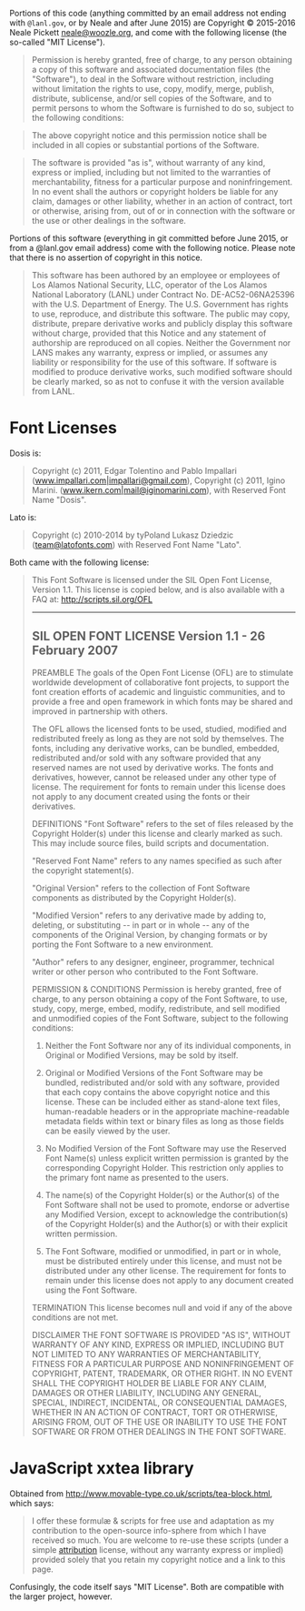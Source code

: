Portions of this code (anything committed by an email address not
ending with `@lanl.gov`, or by Neale and after June 2015) are
Copyright © 2015-2016 Neale Pickett <neale@woozle.org>, and come with
the following license (the so-called "MIT License").

> Permission is hereby granted, free of charge, to any person
> obtaining a copy of this software and associated documentation files
> (the "Software"), to deal in the Software without restriction,
> including without limitation the rights to use, copy, modify, merge,
> publish, distribute, sublicense, and/or sell copies of the Software,
> and to permit persons to whom the Software is furnished to do so,
> subject to the following conditions:

> The above copyright notice and this permission notice shall be
> included in all copies or substantial portions of the Software.

> The software is provided "as is", without warranty of any kind,
> express or implied, including but not limited to the warranties of
> merchantability, fitness for a particular purpose and
> noninfringement. In no event shall the authors or copyright holders
> be liable for any claim, damages or other liability, whether in an
> action of contract, tort or otherwise, arising from, out of or in
> connection with the software or the use or other dealings in the
> software.


Portions of this software (everything in git committed before June
2015, or from a @lanl.gov email address) come with the following
notice. Please note that there is no assertion of copyright in this
notice.

> This software has been authored by an employee or employees of Los
> Alamos National Security, LLC, operator of the Los Alamos National
> Laboratory (LANL) under Contract No. DE-AC52-06NA25396 with the U.S.
> Department of Energy.  The U.S. Government has rights to use,
> reproduce, and distribute this software.  The public may copy,
> distribute, prepare derivative works and publicly display this
> software without charge, provided that this Notice and any statement
> of authorship are reproduced on all copies.  Neither the Government
> nor LANS makes any warranty, express or implied, or assumes any
> liability or responsibility for the use of this software.  If
> software is modified to produce derivative works, such modified
> software should be clearly marked, so as not to confuse it with the
> version available from LANL.


Font Licenses
=============

Dosis is:
> Copyright (c) 2011, Edgar Tolentino and Pablo Impallari (www.impallari.com|impallari@gmail.com),
> Copyright (c) 2011, Igino Marini. (www.ikern.com|mail@iginomarini.com),
> with Reserved Font Name "Dosis".

Lato is:
> Copyright (c) 2010-2014 by tyPoland Lukasz Dziedzic (team@latofonts.com)
> with Reserved Font Name "Lato".


Both came with the following license:

> This Font Software is licensed under the SIL Open Font License, Version 1.1.
> This license is copied below, and is also available with a FAQ at:
> http://scripts.sil.org/OFL
> 
> 
> -----------------------------------------------------------
> SIL OPEN FONT LICENSE Version 1.1 - 26 February 2007
> -----------------------------------------------------------
> 
> PREAMBLE
> The goals of the Open Font License (OFL) are to stimulate worldwide
> development of collaborative font projects, to support the font creation
> efforts of academic and linguistic communities, and to provide a free and
> open framework in which fonts may be shared and improved in partnership
> with others.
> 
> The OFL allows the licensed fonts to be used, studied, modified and
> redistributed freely as long as they are not sold by themselves. The
> fonts, including any derivative works, can be bundled, embedded, 
> redistributed and/or sold with any software provided that any reserved
> names are not used by derivative works. The fonts and derivatives,
> however, cannot be released under any other type of license. The
> requirement for fonts to remain under this license does not apply
> to any document created using the fonts or their derivatives.
> 
> DEFINITIONS
> "Font Software" refers to the set of files released by the Copyright
> Holder(s) under this license and clearly marked as such. This may
> include source files, build scripts and documentation.
> 
> "Reserved Font Name" refers to any names specified as such after the
> copyright statement(s).
> 
> "Original Version" refers to the collection of Font Software components as
> distributed by the Copyright Holder(s).
> 
> "Modified Version" refers to any derivative made by adding to, deleting,
> or substituting -- in part or in whole -- any of the components of the
> Original Version, by changing formats or by porting the Font Software to a
> new environment.
> 
> "Author" refers to any designer, engineer, programmer, technical
> writer or other person who contributed to the Font Software.
> 
> PERMISSION & CONDITIONS
> Permission is hereby granted, free of charge, to any person obtaining
> a copy of the Font Software, to use, study, copy, merge, embed, modify,
> redistribute, and sell modified and unmodified copies of the Font
> Software, subject to the following conditions:
> 
> 1) Neither the Font Software nor any of its individual components,
> in Original or Modified Versions, may be sold by itself.
> 
> 2) Original or Modified Versions of the Font Software may be bundled,
> redistributed and/or sold with any software, provided that each copy
> contains the above copyright notice and this license. These can be
> included either as stand-alone text files, human-readable headers or
> in the appropriate machine-readable metadata fields within text or
> binary files as long as those fields can be easily viewed by the user.
> 
> 3) No Modified Version of the Font Software may use the Reserved Font
> Name(s) unless explicit written permission is granted by the corresponding
> Copyright Holder. This restriction only applies to the primary font name as
> presented to the users.
> 
> 4) The name(s) of the Copyright Holder(s) or the Author(s) of the Font
> Software shall not be used to promote, endorse or advertise any
> Modified Version, except to acknowledge the contribution(s) of the
> Copyright Holder(s) and the Author(s) or with their explicit written
> permission.
> 
> 5) The Font Software, modified or unmodified, in part or in whole,
> must be distributed entirely under this license, and must not be
> distributed under any other license. The requirement for fonts to
> remain under this license does not apply to any document created
> using the Font Software.
> 
> TERMINATION
> This license becomes null and void if any of the above conditions are
> not met.
> 
> DISCLAIMER
> THE FONT SOFTWARE IS PROVIDED "AS IS", WITHOUT WARRANTY OF ANY KIND,
> EXPRESS OR IMPLIED, INCLUDING BUT NOT LIMITED TO ANY WARRANTIES OF
> MERCHANTABILITY, FITNESS FOR A PARTICULAR PURPOSE AND NONINFRINGEMENT
> OF COPYRIGHT, PATENT, TRADEMARK, OR OTHER RIGHT. IN NO EVENT SHALL THE
> COPYRIGHT HOLDER BE LIABLE FOR ANY CLAIM, DAMAGES OR OTHER LIABILITY,
> INCLUDING ANY GENERAL, SPECIAL, INDIRECT, INCIDENTAL, OR CONSEQUENTIAL
> DAMAGES, WHETHER IN AN ACTION OF CONTRACT, TORT OR OTHERWISE, ARISING
> FROM, OUT OF THE USE OR INABILITY TO USE THE FONT SOFTWARE OR FROM
> OTHER DEALINGS IN THE FONT SOFTWARE.


JavaScript xxtea library
======================

Obtained from <http://www.movable-type.co.uk/scripts/tea-block.html>,
which says:

> I offer these formulæ & scripts for free use and adaptation as my
> contribution to the open-source info-sphere from which I have
> received so much. You are welcome to re-use these scripts (under a
> simple [attribution](http://creativecommons.org/licenses/by/3.0/)
> license, without any warranty express or implied) provided solely
> that you retain my copyright notice and a link to this page.

Confusingly, the code itself says "MIT License". Both are compatible
with the larger project, however.